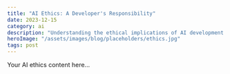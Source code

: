 ```yaml
---
title: "AI Ethics: A Developer's Responsibility"
date: 2023-12-15
category: ai
description: "Understanding the ethical implications of AI development and how to build responsible AI applications. Essential considerations for modern developers."
heroImage: "/assets/images/blog/placeholders/ethics.jpg"
tags: post
---
```


Your AI ethics content here...
